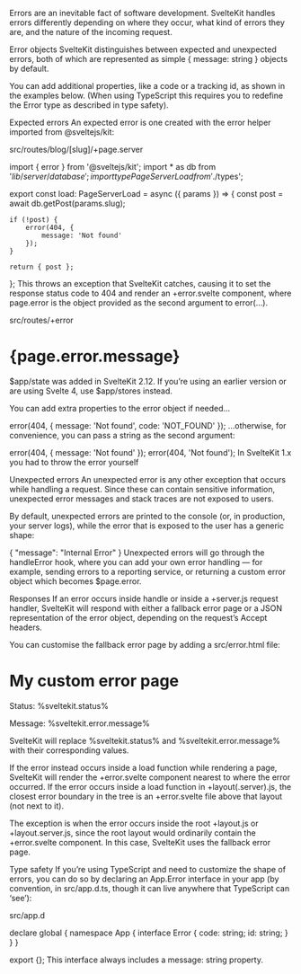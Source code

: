 Errors are an inevitable fact of software development. SvelteKit handles errors differently depending on where they occur, what kind of errors they are, and the nature of the incoming request.

Error objects
SvelteKit distinguishes between expected and unexpected errors, both of which are represented as simple { message: string } objects by default.

You can add additional properties, like a code or a tracking id, as shown in the examples below. (When using TypeScript this requires you to redefine the Error type as described in type safety).

Expected errors
An expected error is one created with the error helper imported from @sveltejs/kit:

src/routes/blog/[slug]/+page.server

import { error } from '@sveltejs/kit';
import * as db from '$lib/server/database';
import type { PageServerLoad } from './$types';

export const load: PageServerLoad = async ({ params }) => {
	const post = await db.getPost(params.slug);

	if (!post) {
		error(404, {
			message: 'Not found'
		});
	}

	return { post };
};
This throws an exception that SvelteKit catches, causing it to set the response status code to 404 and render an +error.svelte component, where page.error is the object provided as the second argument to error(...).

src/routes/+error

<script lang="ts">
	import { page } from '$app/state';
</script>

<h1>{page.error.message}</h1>
$app/state was added in SvelteKit 2.12. If you’re using an earlier version or are using Svelte 4, use $app/stores instead.

You can add extra properties to the error object if needed...


error(404, {
	message: 'Not found',
	code: 'NOT_FOUND'
});
...otherwise, for convenience, you can pass a string as the second argument:


error(404, { message: 'Not found' });
error(404, 'Not found');
In SvelteKit 1.x you had to throw the error yourself

Unexpected errors
An unexpected error is any other exception that occurs while handling a request. Since these can contain sensitive information, unexpected error messages and stack traces are not exposed to users.

By default, unexpected errors are printed to the console (or, in production, your server logs), while the error that is exposed to the user has a generic shape:


{ "message": "Internal Error" }
Unexpected errors will go through the handleError hook, where you can add your own error handling — for example, sending errors to a reporting service, or returning a custom error object which becomes $page.error.

Responses
If an error occurs inside handle or inside a +server.js request handler, SvelteKit will respond with either a fallback error page or a JSON representation of the error object, depending on the request’s Accept headers.

You can customise the fallback error page by adding a src/error.html file:


<!DOCTYPE html>
<html lang="en">
	<head>
		<meta charset="utf-8" />
		<title>%sveltekit.error.message%</title>
	</head>
	<body>
		<h1>My custom error page</h1>
		<p>Status: %sveltekit.status%</p>
		<p>Message: %sveltekit.error.message%</p>
	</body>
</html>
SvelteKit will replace %sveltekit.status% and %sveltekit.error.message% with their corresponding values.

If the error instead occurs inside a load function while rendering a page, SvelteKit will render the +error.svelte component nearest to where the error occurred. If the error occurs inside a load function in +layout(.server).js, the closest error boundary in the tree is an +error.svelte file above that layout (not next to it).

The exception is when the error occurs inside the root +layout.js or +layout.server.js, since the root layout would ordinarily contain the +error.svelte component. In this case, SvelteKit uses the fallback error page.

Type safety
If you’re using TypeScript and need to customize the shape of errors, you can do so by declaring an App.Error interface in your app (by convention, in src/app.d.ts, though it can live anywhere that TypeScript can ‘see’):

src/app.d

declare global {
	namespace App {
		interface Error {
			code: string;
			id: string;
		}
	}
}

export {};
This interface always includes a message: string property.